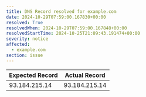 ```yaml
---
title: DNS Record resolved for example.com
date: 2024-10-29T07:59:00.167830+00:00
resolved: True
resolvedWhen: 2024-10-29T07:59:00.167848+00:00
resolvedStartTime: 2024-10-25T21:09:43.191474+00:00
severity: notice
affected:
  - example.com
section: issue
---
```


| Expected Record  | Actual Record  |
|------------------|----------------|
| 93.184.215.14 | 93.184.215.14 |
